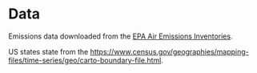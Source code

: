 # Data

Emissions data downloaded from the [EPA Air Emissions Inventories](https://www.epa.gov/air-emissions-inventories/emissions-inventory-system-eis-gateway).

US states state from the https://www.census.gov/geographies/mapping-files/time-series/geo/carto-boundary-file.html.